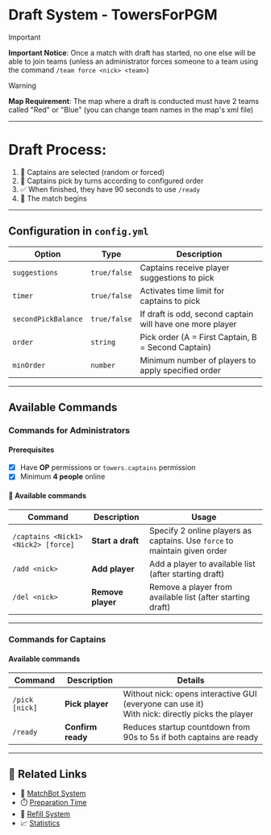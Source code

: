 # Draft System - TowersForPGM

> [!IMPORTANT]  
> **Important Notice**: Once a match with draft has started, no one else will be able to join teams (unless an administrator forces someone to a team using the command `/team force <nick> <team>`)

> [!WARNING]  
> **Map Requirement**: The map where a draft is conducted must have 2 teams called "Red" or "Blue" (you can change team names in the map's xml file)
---
# **Draft Process:**
1. 🎲 Captains are selected (random or forced)
2. 🔄 Captains pick by turns according to configured order
3. ✅ When finished, they have 90 seconds to use `/ready`
4. 🚀 The match begins

---

## **Configuration in `config.yml`**


| Option | Type | Description |
|--------|------|-------------|
| `suggestions` | `true/false` | Captains receive player suggestions to pick |
| `timer` | `true/false` | Activates time limit for captains to pick |
| `secondPickBalance` | `true/false` | If draft is odd, second captain will have one more player |
| `order` | `string` | Pick order (A = First Captain, B = Second Captain) |
| `minOrder` | `number` | Minimum number of players to apply specified order |

---

## Available Commands

### Commands for Administrators

#### Prerequisites
- [x] Have **OP** permissions or `towers.captains` permission
- [x] Minimum **4 people** online

#### 🔧 Available commands

| Command | Description | Usage |
|---------|-------------|-------|
| `/captains <Nick1> <Nick2> [force]` | **Start a draft** | Specify 2 online players as captains. Use `force` to maintain given order |
| `/add <nick>` | **Add player** | Add a player to available list (after starting draft) |
| `/del <nick>` | **Remove player** | Remove a player from available list (after starting draft) |


---

### Commands for Captains

#### Available commands

| Command | Description | Details |
|---------|-------------|---------|
| `/pick [nick]` | **Pick player** | Without nick: opens interactive GUI (everyone can use it)<br>With nick: directly picks the player |
| `/ready` | **Confirm ready** | Reduces startup countdown from 90s to 5s if both captains are ready |
---


## 🔗 Related Links

- 🤖 [MatchBot System](Matchbot.md)
- ⏱️ [Preparation Time](Preparation%20Time.md)
- 🔄 [Refill System](Refill.md)
- 📈 [Statistics](Stats.md)

